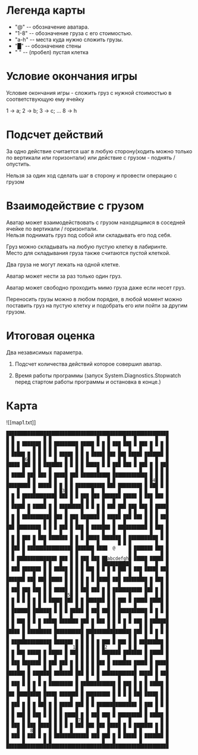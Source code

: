 # Легенда карты

* "@" -- обозначение аватара.
* "1-8" -- обозначение груза с его стоимостью.
* "a-h" -- места куда нужно сложить грузы.
* "█" -- обозначение стены
* " " -- (пробел) пустая клетка

# Условие окончания игры

Условие окончания игры - сложить груз с нужной стоимостью в соответствующую ему ячейку 

1 -> a; 2 -> b; 3 -> c; ... 8 -> h

# Подсчет действий

За одно действие считается шаг в любую сторону(ходить можно только по вертикали или горизонтали) или действие с грузом - поднять /опустить. 

Нельзя за один ход сделать шаг в сторону и провести операцию с грузом

# Взаимодействие с грузом

Аватар может взаимодействовать с грузом находящимся в соседней ячейке по вертикали / горизонтали. <br>
Нельзя поднимать груз под собой или складывать его под себя.

Груз можно складывать на любую пустую клетку в лабиринте. <br>
Место для складывания груза также считаются пустой клеткой. 

Два груза не могут лежать на одной клетке.

Аватар может нести за раз только один груз.

Аватар может свободно проходить мимо груза даже если несет груз.

Переносить грузы можно в любом порядке, в любой момент можно поставить груз на пустую клетку и подобрать его или пойти за другим грузом.
# Итоговая оценка 

Два независимых параметра.

1) Подсчет количества действий которое совершил аватар.

2) Время работы программы (запуск System.Diagnostics.Stopwatch перед стартом работы программы и остановка в конце.)

# Карта

![[map1.txt]]

```
█████████████████████████████████████████████████████████████
█ █           █ █                 █   █     █   █       █   █
█ █ █ ███████ █ █ █████████ █████ █ █ █ ███ ███ █ ███ █ █ █ █
█ █ █     █ █ █ █ █       █ █   █   █ █   █   █   █   █   █ █
█ █████ █ █ █ █ █ █ █████ █ █ █ █████ ███ ███ █████ ███████ █
█     █6█ █ █ █   █   █ █ █ █ █     █ █   █ █   █   █   █   █
█████ ███ █ █ ███████ █ █ █ █ █████ █ █ ███ ███ █ ███ █ █ ███
█     █   █ █   █     █   █ █     █     █         █   █ █ █ █
█ █████ ███ ███ █ █████ ███ ███████████ █████████████ █ █ █ █
█       █ █     █ █   █ █             █ █           █ █4█ █ █
█████████ █ █████ █ █ █ █ ███████████ ███ █████████ █ ███ █ █
█   █     █       █ █3█ █ █     █   █     █       █ █   █   █
█ █ █ █████████████ ███ █ █ ███ ███ ███████ █████ █ ███ ███ █
█ █   █       █   █     █   █ █ █   █   █   █     █   █     █
█ █████ █ █████ █ █ █████████ █ █ █ █ ███ ███ ███ ███ █ █████
█   █   █       █ █   █     █     █ █     █   █ █   █ █ █   █
█ █ █ ███████████ ███ █ ███ ███████ █ █████ ███ ███ █ █ █ ███
█ █ █         █ █ █   █ █ █   █     █   █   █       █ █ █   █
███ █████████ █ █ █ ███ █ ███ █ ███████ █ ███████████ █ ███ █
█   █       █   █   █   █   █ █     █   █   █         █   █ █
█ █ █ ███ █ ███ ███████ █ █ █ █████ ███████ █ ███████████ █ █
█ █ █ █   █   █         █ █   █   █       █ █ █         █   █
█ ███ █ █████████████████ ███████ ████  @     █ ███████ ███ █
█ █   █                 █ █     █             █ █         █ █
█ █ ███████████████ ███ █ █ ███ ███ ██abcdefgh█ █████ █████ █
█   █         █ █   █   █ █ █ █   █ ███████████     █   █   █
█ ███ ███████ █ █ █████ █ █ █ ███ █ █ █ █ ███ █ ███ █████ ███
█     █   █   █ █     █ █ █ █   █ █   █   █   █   █     █   █
███████ ███ ███ █████ █ █ █ █ █ █ █████ ███ █████████ █ ███ █
█   █     █   █ █     █ █ █ █ █   █   █   █         █ █   █ █
█ ███ ███ ███ █ █ █████ █ █ ███ ███ █ █ ███████████ ███ █ █ █
█   █ █ █   █ █ █     █5█ █   █     █ █ █     █     █   █ █ █
█ █ █ █ █ █ █ █ █████ ███ █ █ ███████ █ █ ███ █ █████ █████ █
█ █     █ █ █     █ █ █   █ █ █   █   █ █ █     █     █   █ █
█ ███████ ███████ █ █ █ █████ █ ███ ███ █ ███████████ █ █ █ █
█ █     █ █     █   █   █     █   █   █ █ █   █     █   █   █
█ █ ███ █ █ █ █████ ███████ ███ █ ███ █ █ █ █ █ ███ █ ███████
█ █   █ █   █     █         █   █     █ █   █     █ █ █   █ █
█████ █ █████████ ███████████ █████████████████ ███ █ █ █ █ █
█     █           █         █ █ █       █     █ █   █   █   █
█ ███████████████ ███████ █ █ █ █ █ ███ █ ███ █ █ █████████ █
█   █           █     █  1█ █ █ █ █ █2    █   █ █   █     █ █
█ █ ███ █████ █ █████ █ ███ █ █ █ █ ███████ ███████ █ █████ █
█ █   █     █ █   █   █   █ █ █ █ █   █     █       █ █     █
█ ███ ███████ █ ███ ███ █ █ █ █ █ ███ █ ███████ █████ █ █████
█   █   █     █ █   █   █ █ █ █ █ █   █         █     █ █   █
███████ █ ███████ ███████ ███ █ █ █ █████████████ █████ █ ███
█     █ █   █   █         █   █   █       █     █   █   █   █
█ ███ █ █ █ █ █ █████████ █ █████████████ █ ███ █ █ █ █████ █
█   █   █ █   █           █ █           █ █ █ █ █ █ █     █ █
███ █████████ █████ ███████ █ █████████ █ █ █ █ ███ █████ █ █
█   █   █   █ █   █     █   █ █ █       █     █   █     █ █ █
█ ███ █ █ █ ███ █ █ █████ ███ █ █ ███████████████ █ ███ █ █ █
█ █   █ █ █   █ █ █ █     █   █   █     █         █ █   █   █
█ █ ███ █ ███ █ █ █ █ █████ █ █ ███ ███ █ █████████ █ █████ █
█ █   █ █   █   █ █ █ █   █7█ █   █   █   █   █     █     █ █
█ ███ █ ███ █████ █ █ █ █ ███ ███ ███ █████ █ █ ███████ █ █ █
█   █ █  8█ █   █ █ █   █     █   █   █   █ █   █ █     █ █ █
█ ███ █ ███ █ █ █ █████████████ ███ ███ █ █ █████ █ ███████ █
█     █       █ █                   █   █         █         █
█████████████████████████████████████████████████████████████

```
